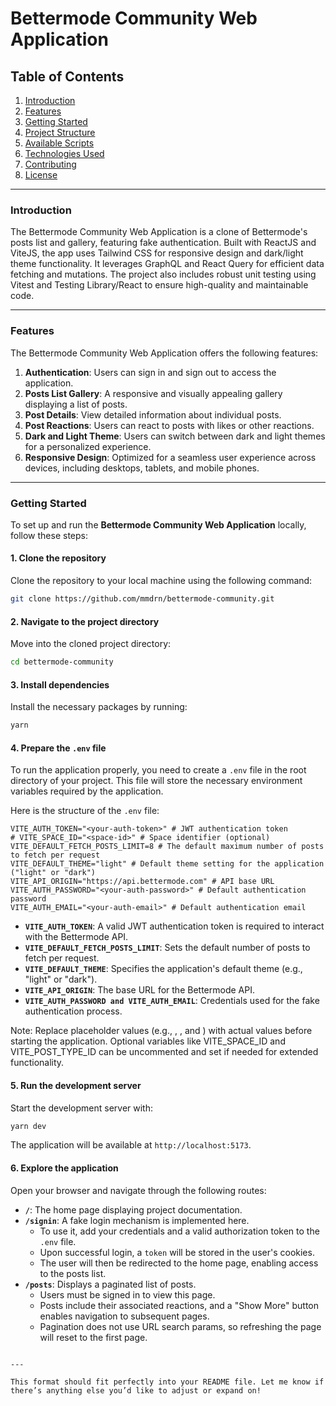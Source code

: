 # Bettermode Community Web Application

## Table of Contents

1. [Introduction](#introduction)
2. [Features](#features)
3. [Getting Started](#getting-started)
4. [Project Structure](#project-structure)
5. [Available Scripts](#available-scripts)
6. [Technologies Used](#technologies-used)
7. [Contributing](#contributing)
8. [License](#license)

---

### Introduction

The Bettermode Community Web Application is a clone of Bettermode's posts list and gallery, featuring fake authentication. Built with ReactJS and ViteJS, the app uses Tailwind CSS for responsive design and dark/light theme functionality. It leverages GraphQL and React Query for efficient data fetching and mutations. The project also includes robust unit testing using Vitest and Testing Library/React to ensure high-quality and maintainable code.


---

### Features

The Bettermode Community Web Application offers the following features:

1. **Authentication**: Users can sign in and sign out to access the application.  
2. **Posts List Gallery**: A responsive and visually appealing gallery displaying a list of posts.  
3. **Post Details**: View detailed information about individual posts.  
4. **Post Reactions**: Users can react to posts with likes or other reactions.  
5. **Dark and Light Theme**: Users can switch between dark and light themes for a personalized experience.  
6. **Responsive Design**: Optimized for a seamless user experience across devices, including desktops, tablets, and mobile phones.  


---

### Getting Started

To set up and run the **Bettermode Community Web Application** locally, follow these steps:

#### 1. Clone the repository
Clone the repository to your local machine using the following command:
```bash
git clone https://github.com/mmdrn/bettermode-community.git
```

#### 2. Navigate to the project directory
Move into the cloned project directory:
```bash
cd bettermode-community
```

#### 3. Install dependencies
Install the necessary packages by running:
```bash
yarn
```

#### 4. Prepare the `.env` file
To run the application properly, you need to create a `.env` file in the root directory of your project. This file will store the necessary environment variables required by the application.

Here is the structure of the `.env` file:

```plaintext
VITE_AUTH_TOKEN="<your-auth-token>" # JWT authentication token
# VITE_SPACE_ID="<space-id>" # Space identifier (optional)
VITE_DEFAULT_FETCH_POSTS_LIMIT=8 # The default maximum number of posts to fetch per request
VITE_DEFAULT_THEME="light" # Default theme setting for the application ("light" or "dark")
VITE_API_ORIGIN="https://api.bettermode.com" # API base URL
VITE_AUTH_PASSWORD="<your-auth-password>" # Default authentication password
VITE_AUTH_EMAIL="<your-auth-email>" # Default authentication email
```
- **`VITE_AUTH_TOKEN`**: A valid JWT authentication token is required to interact with the Bettermode API.
- **`VITE_DEFAULT_FETCH_POSTS_LIMIT`**: Sets the default number of posts to fetch per request.
- **`VITE_DEFAULT_THEME`**: Specifies the application's default theme (e.g., "light" or "dark").
- **`VITE_API_ORIGIN`**: The base URL for the Bettermode API.
- **`VITE_AUTH_PASSWORD and VITE_AUTH_EMAIL`**: Credentials used for the fake authentication process.

Note: Replace placeholder values (e.g., <your-auth-token>, <your-auth-email>, and <your-auth-password>) with actual values before starting the application.
Optional variables like VITE_SPACE_ID and VITE_POST_TYPE_ID can be uncommented and set if needed for extended functionality.


#### 5. Run the development server
Start the development server with:
```bash
yarn dev
```
The application will be available at `http://localhost:5173`.

#### 6. Explore the application
Open your browser and navigate through the following routes:

- **`/`**: The home page displaying project documentation.
- **`/signin`**: A fake login mechanism is implemented here.  
  - To use it, add your credentials and a valid authorization token to the `.env` file.  
  - Upon successful login, a `token` will be stored in the user's cookies.  
  - The user will then be redirected to the home page, enabling access to the posts list.
- **`/posts`**: Displays a paginated list of posts.  
  - Users must be signed in to view this page.  
  - Posts include their associated reactions, and a "Show More" button enables navigation to subsequent pages.  
  - Pagination does not use URL search params, so refreshing the page will reset to the first page.
```

---

This format should fit perfectly into your README file. Let me know if there’s anything else you’d like to adjust or expand on!

